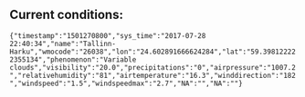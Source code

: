 ## Current conditions: 
 ``` {"timestamp":"1501270800","sys_time":"2017-07-28 22:40:34","name":"Tallinn-Harku","wmocode":"26038","lon":"24.602891666624284","lat":"59.398122222355134","phenomenon":"Variable clouds","visibility":"20.0","precipitations":"0","airpressure":"1007.2","relativehumidity":"81","airtemperature":"16.3","winddirection":"182","windspeed":"1.5","windspeedmax":"2.7","NA":"","NA":""} ```
